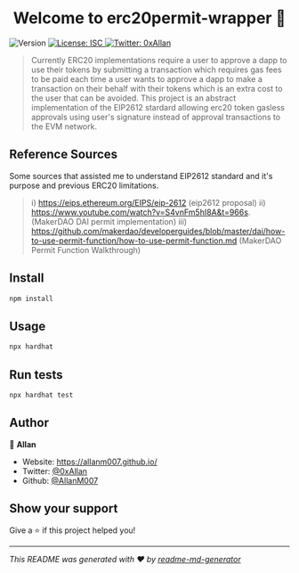 <h1 align="center">Welcome to erc20permit-wrapper 👋</h1>
<p>
  <img alt="Version" src="https://img.shields.io/badge/version-1.0.0-blue.svg?cacheSeconds=2592000" />
  <a href="#" target="_blank">
    <img alt="License: ISC" src="https://img.shields.io/badge/License-ISC-yellow.svg" />
  </a>
  <a href="https://twitter.com/0xAllan" target="_blank">
    <img alt="Twitter: 0xAllan" src="https://img.shields.io/twitter/follow/0xAllan.svg?style=social" />
  </a>
</p>

> Currently ERC20 implementations require a user to approve a dapp to use their tokens by submitting a transaction which requires gas fees to be paid each time a user wants to approve a dapp to make a transaction on their behalf with their tokens which is an extra cost to the user that can be avoided. This project is an abstract implementation of the EIP2612 stardard allowing erc20 token gasless approvals using user's signature instead of approval transactions to the EVM network.

##  Reference Sources

Some sources that assisted me to understand EIP2612 standard and it's purpose and previous ERC20 limitations.
> i) https://eips.ethereum.org/EIPS/eip-2612 (eip2612 proposal)
ii) https://www.youtube.com/watch?v=S4vnFm5hI8A&t=966s. (MakerDAO DAI permit implementation)
iii) https://github.com/makerdao/developerguides/blob/master/dai/how-to-use-permit-function/how-to-use-permit-function.md (MakerDAO Permit Function Walkthrough)

## Install

```sh
npm install
```

## Usage

```sh
npx hardhat
```

## Run tests

```sh
npx hardhat test
```

## Author

👤 **Allan**

* Website: https://allanm007.github.io/
* Twitter: [@0xAllan](https://twitter.com/0xAllan)
* Github: [@AllanM007](https://github.com/AllanM007)

## Show your support

Give a ⭐️ if this project helped you!

***
_This README was generated with ❤️ by [readme-md-generator](https://github.com/kefranabg/readme-md-generator)_